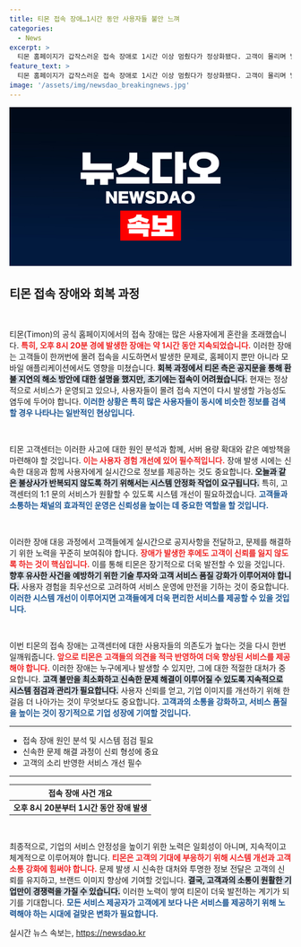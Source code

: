 ```yaml
---
title: 티몬 접속 장애…1시간 동안 사용자들 불안 느껴
categories:
  - News
excerpt: >
  티몬 홈페이지가 갑작스러운 접속 장애로 1시간 이상 멈췄다가 정상화됐다. 고객이 몰리며 발생한 이 문제는 애플리케이션에서도 영향을 미쳤다. 자세한 원인과 대응 방안을 확인해보세요!
feature_text: >
  티몬 홈페이지가 갑작스러운 접속 장애로 1시간 이상 멈췄다가 정상화됐다. 고객이 몰리며 발생한 이 문제는 애플리케이션에서도 영향을 미쳤다. 자세한 원인과 대응 방안을 확인해보세요!
image: '/assets/img/newsdao_breakingnews.jpg'
---
```


<p><img src="/assets/img/newsdao_breakingnews.jpg" alt="flaretime 속보" /></p>

<h2 data-ke-size="size26">티몬 접속 장애와 회복 과정</h2>

<p data-ke-size="size16">&nbsp;</p>

<p>티몬(Timon)의 공식 홈페이지에서의 접속 장애는 많은 사용자에게 혼란을 초래했습니다. <b><span style="color: #ee2323;">특히, 오후 8시 20분 경에 발생한 장애는 약 1시간 동안 지속되었습니다.</span></b> 이러한 장애는 고객들이 한꺼번에 몰려 접속을 시도하면서 발생한 문제로, 홈페이지 뿐만 아니라 모바일 애플리케이션에서도 영향을 미쳤습니다. <b><span style="background-color: #21538527;">회복 과정에서 티몬 측은 공지문을 통해 환불 지연의 해소 방안에 대한 설명을 했지만, 초기에는 접속이 어려웠습니다.</span></b> 현재는 정상적으로 서비스가 운영되고 있으나, 사용자들이 몰려 접속 지연이 다시 발생할 가능성도 염두에 두어야 합니다. <b><span style="color: #1a5490;">이러한 상황은 특히 많은 사용자들이 동시에 비슷한 정보를 검색할 경우 나타나는 일반적인 현상입니다.</span></b></p>

<p data-ke-size="size16">&nbsp;</p>

<p>티몬 고객센터는 이러한 사고에 대한 원인 분석과 함께, 서버 용량 확대와 같은 예방책을 마련해야 할 것입니다. <b><span style="color: #ee2323;">이는 사용자 경험 개선에 있어 필수적입니다.</span></b> 장애 발생 시에는 신속한 대응과 함께 사용자에게 실시간으로 정보를 제공하는 것도 중요합니다. <b><span style="background-color: #21538527;">오늘과 같은 불상사가 반복되지 않도록 하기 위해서는 시스템 안정화 작업이 요구됩니다.</span></b> 특히, 고객센터의 1:1 문의 서비스가 원활할 수 있도록 시스템 개선이 필요하겠습니다. <b><span style="color: #1a5490;">고객들과 소통하는 채널의 효과적인 운영은 신뢰성을 높이는 데 중요한 역할을 할 것입니다.</span></b></p>

<p data-ke-size="size16">&nbsp;</p>

<p>이러한 장애 대응 과정에서 고객들에게 실시간으로 공지사항을 전달하고, 문제를 해결하기 위한 노력을 꾸준히 보여줘야 합니다. <b><span style="color: #ee2323;">장애가 발생한 후에도 고객이 신뢰를 잃지 않도록 하는 것이 핵심입니다.</span></b> 이를 통해 티몬은 장기적으로 더욱 발전할 수 있을 것입니다. <b><span style="background-color: #21538527;">향후 유사한 사건을 예방하기 위한 기술 투자와 고객 서비스 품질 강화가 이루어져야 합니다.</span></b> 사용자 경험을 최우선으로 고려하여 서비스 운영에 만전을 기하는 것이 중요합니다. <b><span style="color: #1a5490;">이러한 시스템 개선이 이루어지면 고객들에게 더욱 편리한 서비스를 제공할 수 있을 것입니다.</span></b></p>

<p data-ke-size="size16">&nbsp;</p>

<p>이번 티몬의 접속 장애는 고객센터에 대한 사용자들의 의존도가 높다는 것을 다시 한번 일깨워줍니다. <b><span style="color: #ee2323;">앞으로 티몬은 고객들의 의견을 적극 반영하여 더욱 향상된 서비스를 제공해야 합니다.</span></b> 이러한 장애는 누구에게나 발생할 수 있지만, 그에 대한 적절한 대처가 중요합니다. <b><span style="background-color: #21538527;">고객 불만을 최소화하고 신속한 문제 해결이 이루어질 수 있도록 지속적으로 시스템 점검과 관리가 필요합니다.</span></b> 사용자 신뢰를 얻고, 기업 이미지를 개선하기 위해 한 걸음 더 나아가는 것이 무엇보다도 중요합니다. <b><span style="color: #1a5490;">고객과의 소통을 강화하고, 서비스 품질을 높이는 것이 장기적으로 기업 성장에 기여할 것입니다.</span></b></p>

<hr />

<ul>
    <li>접속 장애 원인 분석 및 시스템 점검 필요</li>
    <li>신속한 문제 해결 과정이 신뢰 형성에 중요</li>
    <li>고객의 소리 반영한 서비스 개선 필수</li>
</ul>

<hr />

<table style="width: 100%; border-collapse: collapse;">
    <thead>
        <tr>
            <th style="text-align: center; height: 17px;"><b>접속 장애 사건 개요</b></th>
        </tr>
    </thead>
    <tbody>
        <tr>
            <td style="text-align: center; height: 17px;"><b>오후 8시 20분부터 1시간 동안 장애 발생</b></td>
        </tr>
    </tbody>
</table>

<p data-ke-size="size16">&nbsp;</p>

<p>최종적으로, 기업의 서비스 안정성을 높이기 위한 노력은 일회성이 아니며, 지속적이고 체계적으로 이루어져야 합니다. <b><span style="color: #ee2323;">티몬은 고객의 기대에 부응하기 위해 시스템 개선과 고객 소통 강화에 힘써야 합니다.</span></b> 문제 발생 시 신속한 대처와 투명한 정보 전달은 고객의 신뢰를 유지하고, 브랜드 이미지 향상에 기여할 것입니다. <b><span style="background-color: #21538527;">결국, 고객과의 소통이 원활한 기업만이 경쟁력을 가질 수 있습니다.</span></b> 이러한 노력이 쌓여 티몬이 더욱 발전하는 계기가 되기를 기대합니다. <b><span style="color: #1a5490;">모든 서비스 제공자가 고객에게 보다 나은 서비스를 제공하기 위해 노력해야 하는 시대에 걸맞은 변화가 필요합니다.</span></b></p>
실시간 뉴스 속보는, <a href="https://newsdao.kr" rel="dofollow">https://newsdao.kr</a>


